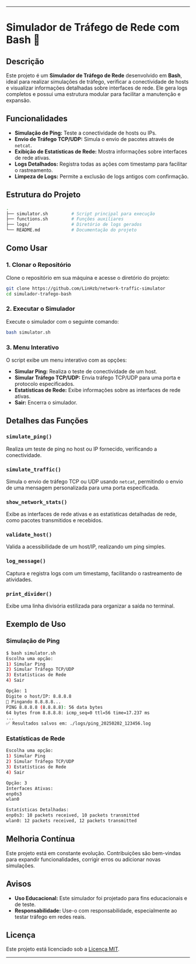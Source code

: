 
---

# Simulador de Tráfego de Rede com Bash 🚦

## Descrição
Este projeto é um **Simulador de Tráfego de Rede** desenvolvido em **Bash**, ideal para realizar simulações de tráfego, verificar a conectividade de hosts e visualizar informações detalhadas sobre interfaces de rede. Ele gera logs completos e possui uma estrutura modular para facilitar a manutenção e expansão.

## Funcionalidades
- **Simulação de Ping:** Teste a conectividade de hosts ou IPs.
- **Envio de Tráfego TCP/UDP:** Simula o envio de pacotes através de `netcat`.
- **Exibição de Estatísticas de Rede:** Mostra informações sobre interfaces de rede ativas.
- **Logs Detalhados:** Registra todas as ações com timestamp para facilitar o rastreamento.
- **Limpeza de Logs:** Permite a exclusão de logs antigos com confirmação.

## Estrutura do Projeto
```bash
.
├── simulator.sh         # Script principal para execução
├── functions.sh         # Funções auxiliares
├── logs/                # Diretório de logs gerados
└── README.md            # Documentação do projeto
```

## Como Usar

### 1. Clonar o Repositório
Clone o repositório em sua máquina e acesse o diretório do projeto:
```bash
git clone https://github.com/LinHzb/network-traffic-simulator
cd simulador-trafego-bash
```

### 2. Executar o Simulador
Execute o simulador com o seguinte comando:
```bash
bash simulator.sh
```

### 3. Menu Interativo
O script exibe um menu interativo com as opções:
- **Simular Ping:** Realiza o teste de conectividade de um host.
- **Simular Tráfego TCP/UDP:** Envia tráfego TCP/UDP para uma porta e protocolo especificados.
- **Estatísticas de Rede:** Exibe informações sobre as interfaces de rede ativas.
- **Sair:** Encerra o simulador.

## Detalhes das Funções

### `simulate_ping()`
Realiza um teste de ping no host ou IP fornecido, verificando a conectividade.

### `simulate_traffic()`
Simula o envio de tráfego TCP ou UDP usando `netcat`, permitindo o envio de uma mensagem personalizada para uma porta especificada.

### `show_network_stats()`
Exibe as interfaces de rede ativas e as estatísticas detalhadas de rede, como pacotes transmitidos e recebidos.

### `validate_host()`
Valida a acessibilidade de um host/IP, realizando um ping simples.

### `log_message()`
Captura e registra logs com um timestamp, facilitando o rastreamento de atividades.

### `print_divider()`
Exibe uma linha divisória estilizada para organizar a saída no terminal.

## Exemplo de Uso

### Simulação de Ping
```bash
$ bash simulator.sh
Escolha uma opção:
1) Simular Ping
2) Simular Tráfego TCP/UDP
3) Estatísticas de Rede
4) Sair

Opção: 1
Digite o host/IP: 8.8.8.8
🔄 Pingando 8.8.8.8...
PING 8.8.8.8 (8.8.8.8): 56 data bytes
64 bytes from 8.8.8.8: icmp_seq=0 ttl=56 time=17.237 ms
...
✅ Resultados salvos em: ./logs/ping_20250202_123456.log
```

### Estatísticas de Rede
```bash
Escolha uma opção:
1) Simular Ping
2) Simular Tráfego TCP/UDP
3) Estatísticas de Rede
4) Sair

Opção: 3
Interfaces Ativas:
enp0s3
wlan0

Estatísticas Detalhadas:
enp0s3: 10 packets received, 10 packets transmitted
wlan0: 12 packets received, 12 packets transmitted
```

## Melhoria Contínua
Este projeto está em constante evolução. Contribuições são bem-vindas para expandir funcionalidades, corrigir erros ou adicionar novas simulações.

## Avisos
- **Uso Educacional:** Este simulador foi projetado para fins educacionais e de teste.
- **Responsabilidade:** Use-o com responsabilidade, especialmente ao testar tráfego em redes reais.

## Licença
Este projeto está licenciado sob a [Licença MIT](LICENSE).

---
